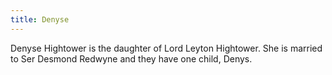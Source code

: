```yaml
---
title: Denyse
---
```


Denyse Hightower is the daughter of Lord Leyton Hightower. She is married to Ser Desmond Redwyne and they have one child, Denys.


